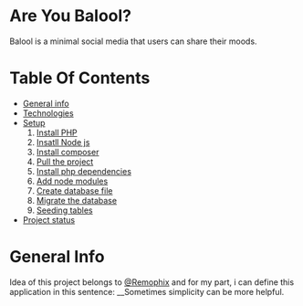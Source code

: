 # Are You Balool?
   Balool is a minimal social media that users can share their moods.

# Table Of Contents
- [General info](#general-info)
- [Technologies](#technologies)
- [Setup](#setup)
    1. [Install PHP](#install-php)
    2. [Insatll Node js](#install-node-js) 
    3. [Install composer](#install-composer) 
    4. [Pull the project](#pull-the-project)
    5. [Install php dependencies](#install-php-dependencies)
    6. [Add node modules](#add-node-modules)
    7. [Create database file](#create-database-file)
    8. [Migrate the database](#migrate-the-database)
    9. [Seeding tables](#seeding-tables)
- [Project status](#project-status)

# General Info
  Idea of this project belongs to [@Remophix](https://www.github.com/remophix) and for my part, i can define this application in this sentence: __Sometimes simplicity can be more helpful.
